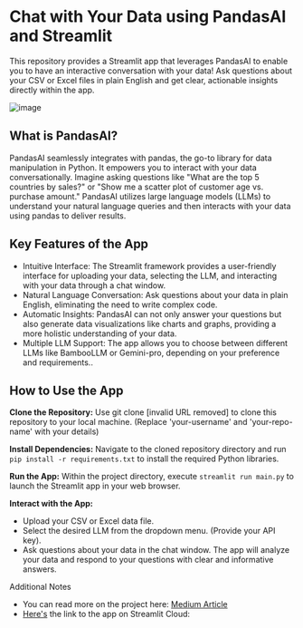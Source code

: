 # Chat with Your Data using PandasAI and Streamlit
This repository provides a Streamlit app that leverages PandasAI to enable you to have an interactive conversation with your data! Ask questions about your CSV or Excel files in plain English and get clear, actionable insights directly within the app.

![image](https://github.com/DennisChangach/Getting_started_with_PandasAI/assets/41690660/f7c93754-65ca-4693-a628-bda2d18ed8a6)
## What is PandasAI?
PandasAI seamlessly integrates with pandas, the go-to library for data manipulation in Python. It empowers you to interact with your data conversationally. Imagine asking questions like "What are the top 5 countries by sales?" or "Show me a scatter plot of customer age vs. purchase amount." PandasAI utilizes large language models (LLMs) to understand your natural language queries and then interacts with your data using pandas to deliver results.

## Key Features of the App
- Intuitive Interface: The Streamlit framework provides a user-friendly interface for uploading your data, selecting the LLM, and interacting with your data through a chat window.
- Natural Language Conversation: Ask questions about your data in plain English, eliminating the need to write complex code.
- Automatic Insights: PandasAI can not only answer your questions but also generate data visualizations like charts and graphs, providing a more holistic understanding of your data.
- Multiple LLM Support: The app allows you to choose between different LLMs like BambooLLM or Gemini-pro, depending on your preference and requirements..

## How to Use the App
**Clone the Repository:**
Use git clone [invalid URL removed] to clone this repository to your local machine. (Replace 'your-username' and 'your-repo-name' with your details)

**Install Dependencies:**
Navigate to the cloned repository directory and run `pip install -r requirements.txt` to install the required Python libraries.

**Run the App:**
Within the project directory, execute `streamlit run main.py` to launch the Streamlit app in your web browser.

**Interact with the App:**
- Upload your CSV or Excel data file.
- Select the desired LLM from the dropdown menu. (Provide your API key).
- Ask questions about your data in the chat window. The app will analyze your data and respond to your questions with clear and informative answers.

Additional Notes
- You can read more on the project here: [Medium Article]( https://bit.ly/3xNLWmE)
- [Here's]( https://pandasai-chat.streamlit.app) the link to the app on Streamlit Cloud:
